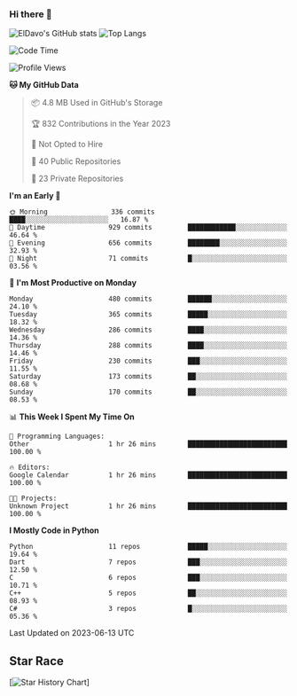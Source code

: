 ### Hi there 👋
![ElDavo's GitHub stats](https://github-readme-stats.vercel.app/api?username=ElDavoo&show_icons=true&theme=chartreuse-dark)
![Top Langs](https://github-readme-stats.vercel.app/api/top-langs/?username=ElDavoo&theme=chartreuse-dark&layout=compact)

<!--START_SECTION:waka-->
![Code Time](http://img.shields.io/badge/Code%20Time-79%20hrs%207%20mins-blue)

![Profile Views](http://img.shields.io/badge/Profile%20Views-119-blue)

**🐱 My GitHub Data** 

> 📦 4.8 MB Used in GitHub's Storage 
 > 
> 🏆 832 Contributions in the Year 2023
 > 
> 🚫 Not Opted to Hire
 > 
> 📜 40 Public Repositories 
 > 
> 🔑 23 Private Repositories 
 > 
**I'm an Early 🐤** 

```text
🌞 Morning                336 commits         ████░░░░░░░░░░░░░░░░░░░░░   16.87 % 
🌆 Daytime                929 commits         ████████████░░░░░░░░░░░░░   46.64 % 
🌃 Evening                656 commits         ████████░░░░░░░░░░░░░░░░░   32.93 % 
🌙 Night                  71 commits          █░░░░░░░░░░░░░░░░░░░░░░░░   03.56 % 
```
📅 **I'm Most Productive on Monday** 

```text
Monday                   480 commits         ██████░░░░░░░░░░░░░░░░░░░   24.10 % 
Tuesday                  365 commits         █████░░░░░░░░░░░░░░░░░░░░   18.32 % 
Wednesday                286 commits         ████░░░░░░░░░░░░░░░░░░░░░   14.36 % 
Thursday                 288 commits         ████░░░░░░░░░░░░░░░░░░░░░   14.46 % 
Friday                   230 commits         ███░░░░░░░░░░░░░░░░░░░░░░   11.55 % 
Saturday                 173 commits         ██░░░░░░░░░░░░░░░░░░░░░░░   08.68 % 
Sunday                   170 commits         ██░░░░░░░░░░░░░░░░░░░░░░░   08.53 % 
```


📊 **This Week I Spent My Time On** 

```text
💬 Programming Languages: 
Other                    1 hr 26 mins        █████████████████████████   100.00 % 

🔥 Editors: 
Google Calendar          1 hr 26 mins        █████████████████████████   100.00 % 

🐱‍💻 Projects: 
Unknown Project          1 hr 26 mins        █████████████████████████   100.00 % 
```

**I Mostly Code in Python** 

```text
Python                   11 repos            █████░░░░░░░░░░░░░░░░░░░░   19.64 % 
Dart                     7 repos             ███░░░░░░░░░░░░░░░░░░░░░░   12.50 % 
C                        6 repos             ███░░░░░░░░░░░░░░░░░░░░░░   10.71 % 
C++                      5 repos             ██░░░░░░░░░░░░░░░░░░░░░░░   08.93 % 
C#                       3 repos             █░░░░░░░░░░░░░░░░░░░░░░░░   05.36 % 
```




 Last Updated on 2023-06-13 UTC
<!--END_SECTION:waka-->

## Star Race

[![Star History Chart](https://api.star-history.com/svg?repos=ElDavoo/WhatsApp-Crypt14-Crypt15-Decrypter,ElDavoo/TuringOS,EliteAndroidApps/WhatsApp-Crypt12-Decrypter,KnugiHK/Whatsapp-Chat-Exporter&type=Date)]
